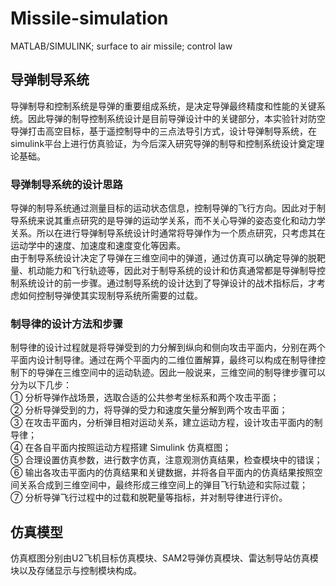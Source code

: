 # Missile-simulation
MATLAB/SIMULINK; surface to air missile; control law
  
## 导弹制导系统  
  导弹制导和控制系统是导弹的重要组成系统，是决定导弹最终精度和性能的关键系统。因此导弹的制导控制系统设计是目前导弹设计中的关键部分，本实验针对防空导弹打击高空目标，基于遥控制导中的三点法导引方式，设计导弹制导系统，在simulink平台上进行仿真验证，为今后深入研究导弹的制导和控制系统设计奠定理论基础。  
### 导弹制导系统的设计思路  
  导弹的制导系统通过测量目标的运动状态信息，控制导弹的飞行方向。因此对于制导系统来说其重点研究的是导弹的运动学关系，而不关心导弹的姿态变化和动力学关系。所以在进行导弹制导系统设计时通常将导弹作为一个质点研究，只考虑其在运动学中的速度、加速度和速度变化等因素。  
  由于制导系统设计决定了导弹在三维空间中的弹道，通过仿真可以确定导弹的脱靶量、机动能力和飞行轨迹等，因此对于制导系统的设计和仿真通常都是导弹制导控制系统设计的前一步骤。通过制导系统的设计达到了导弹设计的战术指标后，才考虑如何控制导弹使其实现制导系统所需要的过载。  
### 制导律的设计方法和步骤
  制导律的设计过程就是将导弹受到的力分解到纵向和侧向攻击平面内，分别在两个平面内设计制导律。通过在两个平面内的二维位置解算，最终可以构成在制导律控制下的导弹在三维空间中的运动轨迹。因此一般说来，三维空间的制导律步骤可以分为以下几步：  
①	分析导弹作战场景，选取合适的公共参考坐标系和两个攻击平面；  
②	分析导弹受到的力，将导弹的受力和速度矢量分解到两个攻击平面；  
③ 在攻击平面内，分析弹目相对运动关系，建立运动方程，设计攻击平面内的制导律；  
④ 在各自平面内按照运动方程搭建 Simulink 仿真框图；  
⑤ 合理设置仿真参数，进行数字仿真，注意观测仿真结果，检查模块中的错误；  
⑥ 输出各攻击平面内的仿真结果和关键数据，并将各自平面内的仿真结果按照空间关系合成到三维空间中，最终形成三维空间上的弹目飞行轨迹和实际过载；  
⑦	分析导弹飞行过程中的过载和脱靶量等指标，并对制导律进行评价。  

## 仿真模型  
  仿真框图分别由U2飞机目标仿真模块、SAM2导弹仿真模块、雷达制导站仿真模块以及存储显示与控制模块构成。  


